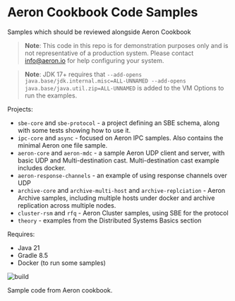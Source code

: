 # Aeron Cookbook Code Samples

Samples which should be reviewed alongside Aeron Cookbook

> **Note**: This code in this repo is for demonstration purposes only and is not representative of a production system. Please contact info@aeron.io for help configuring your system.

> **Note**: JDK 17+ requires that `--add-opens java.base/jdk.internal.misc=ALL-UNNAMED --add-opens java.base/java.util.zip=ALL-UNNAMED` is added to the VM Options to run the examples.

Projects:
- `sbe-core` and `sbe-protocol` - a project defining an SBE schema, along with some tests showing how to use it.
- `ipc-core` and `async` - focused on Aeron IPC samples. Also contains the minimal Aeron one file sample.
- `aeron-core` and `aeron-mdc` - a sample Aeron UDP client and server, with basic UDP and Multi-destination cast. Multi-destination cast example includes docker.
- `aeron-response-channels` - an example of using response channels over UDP
- `archive-core` and `archive-multi-host` and `archive-replciation` - Aeron Archive samples, including multiple hosts under docker and archive replication across multiple nodes.
- `cluster-rsm` and `rfq` - Aeron Cluster samples, using SBE for the protocol
- `theory` - examples from the Distributed Systems Basics section

Requires:
- Java 21
- Gradle 8.5
- Docker (to run some samples)

 ![build](https://github.com/aeron-io/aeron-cookbook-code/workflows/JavaCI/badge.svg)
 
Sample code from Aeron cookbook.
